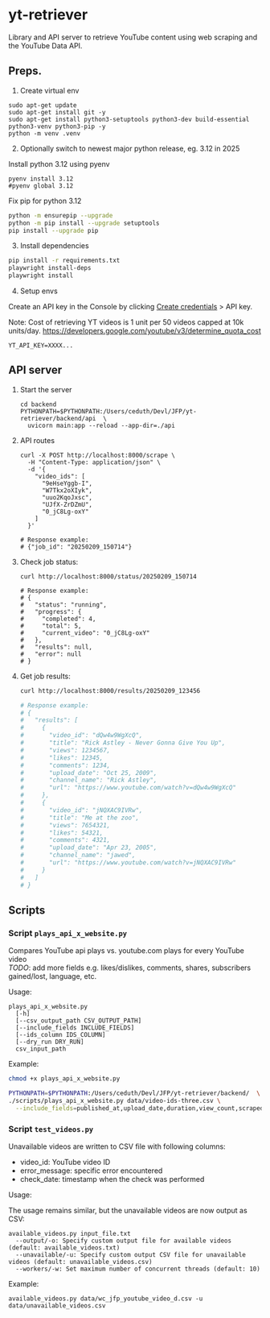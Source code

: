 # yt-retriever

Library and API server to retrieve YouTube content using web scraping and the YouTube Data API. 


## Preps.

1. Create virtual env

```shell
sudo apt-get update
sudo apt-get install git -y
sudo apt-get install python3-setuptools python3-dev build-essential python3-venv python3-pip -y
python -m venv .venv
```


2. Optionally switch to newest major python release, eg. 3.12 in 2025

Install python 3.12 using pyenv

```shell
pyenv install 3.12
#pyenv global 3.12
```

Fix pip for python 3.12

```bash
python -m ensurepip --upgrade
python -m pip install --upgrade setuptools
pip install --upgrade pip
```

3. Install dependencies


```bash
pip install -r requirements.txt
playwright install-deps
playwright install
```

4. Setup envs

Create an API key in the Console by clicking [Create credentials](https://console.cloud.google.com/apis/credentials)  > API key. 

Note: Cost of retrieving YT videos is 1 unit per 50 videos capped at 10k units/day.
https://developers.google.com/youtube/v3/determine_quota_cost


```shell
YT_API_KEY=XXXX...
```


##  API server

1. Start the server

    ```shell
    cd backend
    PYTHONPATH=$PYTHONPATH:/Users/ceduth/Devl/JFP/yt-retriever/backend/api  \
      uvicorn main:app --reload --app-dir=./api
    ```

2. API routes

    ```shell
    curl -X POST http://localhost:8000/scrape \
      -H "Content-Type: application/json" \
      -d '{
        "video_ids": [
          "9eHseYggb-I",  
          "W7Tkx2oXIyk",  
          "uuo2KqoJxsc",
          "UJfX-ZrDZmU",
          "0_jC8Lg-oxY"
        ]
      }'
    
    # Response example:
    # {"job_id": "20250209_150714"}
    ```

3. Check job status:

    ```shell
    curl http://localhost:8000/status/20250209_150714
    
    # Response example:
    # {
    #   "status": "running",
    #   "progress": {
    #     "completed": 4,
    #     "total": 5,
    #     "current_video": "0_jC8Lg-oxY"
    #   },
    #   "results": null,
    #   "error": null
    # }
    ```

4. Get job results:
    
    ```bash
    curl http://localhost:8000/results/20250209_123456
    
    # Response example:
    # {
    #   "results": [
    #     {
    #       "video_id": "dQw4w9WgXcQ",
    #       "title": "Rick Astley - Never Gonna Give You Up",
    #       "views": 1234567,
    #       "likes": 12345,
    #       "comments": 1234,
    #       "upload_date": "Oct 25, 2009",
    #       "channel_name": "Rick Astley",
    #       "url": "https://www.youtube.com/watch?v=dQw4w9WgXcQ"
    #     },
    #     {
    #       "video_id": "jNQXAC9IVRw",
    #       "title": "Me at the zoo",
    #       "views": 7654321,
    #       "likes": 54321,
    #       "comments": 4321,
    #       "upload_date": "Apr 23, 2005",
    #       "channel_name": "jawed",
    #       "url": "https://www.youtube.com/watch?v=jNQXAC9IVRw"
    #     }
    #   ]
    # }
    ```


## Scripts

### Script `plays_api_x_website.py`


Compares YouTube api plays vs. youtube.com plays for every YouTube video \
*TODO*: add more fields e.g. likes/dislikes, comments, shares, subscribers gained/lost, language, etc. 

Usage: 

```shell
plays_api_x_website.py 
  [-h] 
  [--csv_output_path CSV_OUTPUT_PATH] 
  [--include_fields INCLUDE_FIELDS]
  [--ids_column IDS_COLUMN] 
  [--dry_run DRY_RUN] 
  csv_input_path
```

Example:

```bash
chmod +x plays_api_x_website.py

PYTHONPATH=$PYTHONPATH:/Users/ceduth/Devl/JFP/yt-retriever/backend/  \
./scripts/plays_api_x_website.py data/video-ids-three.csv \
  --include_fields=published_at,upload_date,duration,view_count,scraped_published_at,scraped_upload_date,scraped_upload_date,scraped_duration,scraped_view_count
```


### Script `test_videos.py`


Unavailable videos are written to CSV file with following columns:

- video_id: YouTube video ID
- error_message: specific error encountered
- check_date: timestamp when the check was performed


Usage:

The usage remains similar, but the unavailable videos are now output as CSV:
```shell
available_videos.py input_file.txt
  --output/-o: Specify custom output file for available videos (default: available_videos.txt)
  --unavailable/-u: Specify custom output CSV file for unavailable videos (default: unavailable_videos.csv)
  --workers/-w: Set maximum number of concurrent threads (default: 10)
```

Example:

```shell
available_videos.py data/wc_jfp_youtube_video_d.csv -u data/unavailable_videos.csv
```
